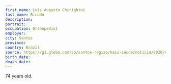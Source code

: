 ```yaml
---
first_name: Luis Augusto Chirighini
last_name: Bicudo
description: 
portrait: 
occupation: Orthopedist
employer: 
city: Santos
province: 
country: Brazil
source: https://g1.globo.com/sp/santos-regiao/mais-saude/noticia/2020/04/10/medico-morre-apos-lutar-contra-o-novo-coronavirus-em-sp-heroi.ghtml
birth_date: 
death_date: 
---
```


74 years old.